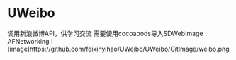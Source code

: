 # UWeibo
调用新浪微博API，供学习交流
需要使用cocoapods导入SDWebImage AFNetworking
![image]https://github.com/feixinyihao/UWeibo/UWeibo/GitImage/weibo.png
